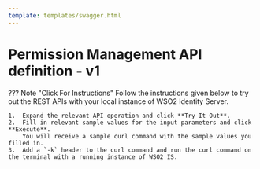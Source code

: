 ```yaml
---
template: templates/swagger.html
---
```


# Permission Management API definition - v1

??? Note "Click For Instructions"
    Follow the instructions given below to try out the REST APIs with your local instance of WSO2 Identity Server. 
    
    1.  Expand the relevant API operation and click **Try It Out**.  
    2.  Fill in relevant sample values for the input parameters and click **Execute**. 
        You will receive a sample curl command with the sample values you filled in. 
    3.  Add a `-k` header to the curl command and run the curl command on the terminal with a running instance of WSO2 IS. 
    
<div id="swagger-ui"></div>
<script src="../../assets/lib/swagger/swagger-ui-bundle.js"> </script>
<script src="../../assets/lib/swagger/swagger-ui-standalone-preset.js"> </script>
<script>
window.onload = function() {
  // Begin Swagger UI call region
  const ui = SwaggerUIBundle({
    url: "https://raw.githubusercontent.com/wso2/identity-api-server/master/components/org.wso2.carbon.identity.api.server.permission.management/org.wso2.carbon.identity.api.server.permission.management.v1/src/main/resources/permission-management.yaml",
    dom_id: '#swagger-ui',
    deepLinking: true,
    presets: [
      SwaggerUIBundle.presets.apis,
      SwaggerUIStandalonePreset
    ],
    plugins: [
      SwaggerUIBundle.plugins.DownloadUrl
    ],
    layout: "StandaloneLayout"
  })
  // End Swagger UI call region

  window.ui = ui
}
</script>
